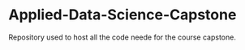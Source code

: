 # Applied-Data-Science-Capstone
Repository used to host all the code neede for the course capstone.
